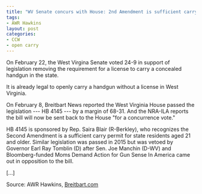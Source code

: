 ```yaml
---
title: "WV Senate concurs with House: 2nd Amendment is sufficient carry permit"
tags:
- AWR Hawkins
layout: post
categories:
- CCW
- open carry
---
```


On February 22, the West Virgina Senate voted 24-9 in support of legislation removing the requirement for a license to carry a concealed handgun in the state.

It is already legal to openly carry a handgun without a license in West Virginia.

On February 8, Breitbart News reported the West Virginia House passed the legislation --- HB 4145 --- by a margin of 68-31. And the NRA-ILA reports the bill will now be sent back to the House "for a concurrence vote."

HB 4145 is sponsored by Rep. Saira Blair (R-Berkley), who recognizes the Second Amendment is a sufficient carry permit for state residents aged 21 and older. Similar legislation was passed in 2015 but was vetoed by Governor Earl Ray Tomblin (D) after Sen. Joe Manchin (D-WV) and Bloomberg-funded Moms Demand Action for Gun Sense In America came out in opposition to the bill.

\[...\]

Source: AWR Hawkins, [Breitbart.com](https://www.breitbart.com/big-government/2016/02/22/wv-senate-concurs-with-house-2nd-amendment-sufficient-carry-permit/)
